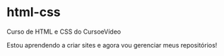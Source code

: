 # html-css
 Curso de HTML e CSS do CursoeVídeo

 Estou aprendendo a criar sites e agora vou gerenciar meus repositórios!
